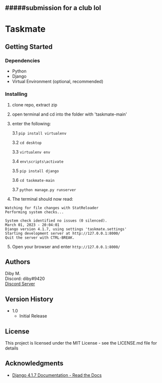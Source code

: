 #####submission for a club lol
------------------------

# Taskmate

## Getting Started

### Dependencies
* Python
* Django
* Virtual Environment (optional, recommended)

### Installing
1) clone repo, extract zip

2) open terminal and cd into the folder with 'taskmate-main'

3) enter the following:

   3.1  ```pip install virtualenv```

   3.2 ```cd desktop```

   3.3 ```virtualenv env```

   3.4 ```env\scripts\activate```

   3.5 ```pip install django```

   3.6 ```cd taskmate-main```

   3.7 ```python manage.py runserver```


4) The terminal should now read:
```
Watching for file changes with StatReloader
Performing system checks...

System check identified no issues (0 silenced).
March 01, 2023 - 20:04:01
Django version 4.1.7, using settings 'taskmate.settings'
Starting development server at http://127.0.0.1:8000/
Quit the server with CTRL-BREAK.
```
5) Open your browser and enter ```http://127.0.0.1:8000/```

## Authors

Diby M.  
Discord: diby#9420   
[Discord Server](https://discord.gg/frErDjHStx)

## Version History

* 1.0
    * Initial Release

## License

This project is licensed under the MIT License - see the LICENSE.md file for details

## Acknowledgments

* [Django 4.1.7 Documentation - Read the Docs](https://django.readthedocs.io/en/stable/contents.html)
